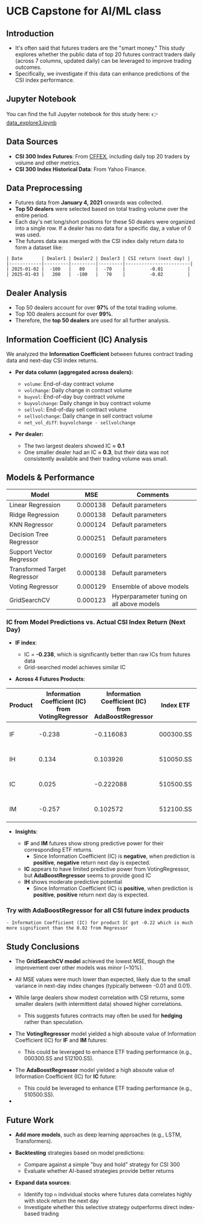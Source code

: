 # UCB Capstone for AI/ML class

## Introduction

* It's often said that futures traders are the "smart money." This study explores whether the public data of top 20 futures contract traders daily (across 7 columns, updated daily) can be leveraged to improve trading outcomes.
* Specifically, we investigate if this data can enhance predictions of the CSI index performance.

## Jupyter Notebook

You can find the full Jupyter notebook for this study here:
👉 [data\_explore3.ipynb](https://github.com/mingl2000/UCBCapstone/blob/main/data_explore3.ipynb)

## Data Sources

* **CSI 300 Index Futures**: From [CFFEX](http://www.cffex.com.cn), including daily top 20 traders by volume and other metrics.
* **CSI 300 Index Historical Data**: From Yahoo Finance.

## Data Preprocessing

* Futures data from **January 4, 2021** onwards was collected.
* **Top 50 dealers** were selected based on total trading volume over the entire period.
* Each day's net long/short positions for these 50 dealers were organized into a single row. If a dealer has no data for a specific day, a value of 0 was used.
* The futures data was merged with the CSI index daily return data to form a dataset like:

```
| Date       | Dealer1 | Dealer2 | Dealer3 | CSI return (next day) |
|------------|---------|---------|---------|------------------------|
| 2025-01-02 |  -100   |   80    |  -70    |         -0.01         |
| 2025-01-03 |   200   |  -100   |   70    |         -0.02         |
```

## Dealer Analysis

* Top 50 dealers account for over **97%** of the total trading volume.
* Top 100 dealers account for over **99%**.
* Therefore, the **top 50 dealers** are used for all further analysis.

## Information Coefficient (IC) Analysis

We analyzed the **Information Coefficient** between futures contract trading data and next-day CSI index returns.

* **Per data column (aggregated across dealers):**

  * `volume`: End-of-day contract volume
  * `volchange`: Daily change in contract volume
  * `buyvol`: End-of-day buy contract volume
  * `buyvolchange`: Daily change in buy contract volume
  * `sellvol`: End-of-day sell contract volume
  * `sellvolchange`: Daily change in sell contract volume
  * `net_vol_diff`: `buyvolchange - sellvolchange`

* **Per dealer:**

  * The two largest dealers showed IC ≈ **0.1**
  * One smaller dealer had an IC ≈ **0.3**, but their data was not consistently available and their trading volume was small.

## Models & Performance

| Model                        | MSE      | Comments                                  |
| ---------------------------- | -------- | ----------------------------------------- |
| Linear Regression            | 0.000138 | Default parameters                        |
| Ridge Regression             | 0.000138 | Default parameters                        |
| KNN Regressor                | 0.000124 | Default parameters                        |
| Decision Tree Regressor      | 0.000251 | Default parameters                        |
| Support Vector Regressor     | 0.000169 | Default parameters                        |
| Transformed Target Regressor | 0.000138 | Default parameters                        |
| Voting Regressor             | 0.000129 | Ensemble of above models                  |
| GridSearchCV                 | 0.000123 | Hyperparameter tuning on all above models |


### IC from Model Predictions vs. Actual CSI Index Return (Next Day)

* **IF index**:

  * IC = **-0.238**, which is significantly better than raw ICs from futures data
  * Grid-searched model achieves similar IC

* **Across 4 Futures Products**:

| Product | Information Coefficient (IC) from  **VotingRegressor**  | Information Coefficient (IC) from  **AdaBoostRegressor**    |     Index ETF   | Index Name      |  
|---------|---------------------------------------------------------|-------------------------------------------------------------|-----------------|-----------------|
| IF      |           -0.238                                        |           -0.116083                                         |     000300.SS   | CSI 300 Index   |  
| IH      |            0.134                                        |            0.103926                                         |     510050.SS   | CSI 50 Index    |  
| IC      |            0.025                                        |           -0.222088                                         |     510500.SS   | CSI 500 Index   |  
| IM      |           -0.257                                        |            0.102572                                         |     512100.SS   | CSI 1000 Index  |  




* **Insights**:

  * **IF** and **IM** futures show strong predictive power for their corresponding ETF returns.
    - Since Information Coefficient (IC) is **negative**, when prediction is **positive**, **negative** return next day is expected. 
  * **IC** appears to have limited predictive power from VotingRegressor, but **AdaBoostRegressor** seems to provide good IC
  * **IH** shows moderate predictive potential
    - Since Information Coefficient (IC) is **positive**, when prediction is **positive**, **positive** return next day is expected. 


### Try with AdaBoostRegressor for all CSI future index products
    - Information Coefficient (IC) for product IC got -0.22 which is much more significent than the 0.02 from Regressor

## Study Conclusions

* The **GridSearchCV model** achieved the lowest MSE, though the improvement over other models was minor (\~10%).
* All MSE values were much lower than expected, likely due to the small variance in next-day index changes (typically between -0.01 and 0.01).
* While large dealers show modest correlation with CSI returns, some smaller dealers (with intermittent data) showed higher correlations.

  * This suggests futures contracts may often be used for **hedging** rather than speculation.
* The **VotingRegressor** model yielded a high absoute value of Information Coefficient (IC) for **IF** and **IM** futures:
  * This could be leveraged to enhance ETF trading performance (e.g., 000300.SS and 512100.SS).

* The **AdaBoostRegressor** model yielded a high absoute value of Information Coefficient (IC)  for **IC** future:
  * This could be leveraged to enhance ETF trading performance (e.g., 510500.SS).
*

## Future Work

* **Add more models**, such as deep learning approaches (e.g., LSTM, Transformers).
* **Backtesting** strategies based on model predictions:

  * Compare against a simple "buy and hold" strategy for CSI 300
  * Evaluate whether AI-based strategies provide better returns
* **Expand data sources**:

  * Identify top `n` individual stocks where futures data correlates highly with stock return the next day
  * Investigate whether this selective strategy outperforms direct index-based trading


